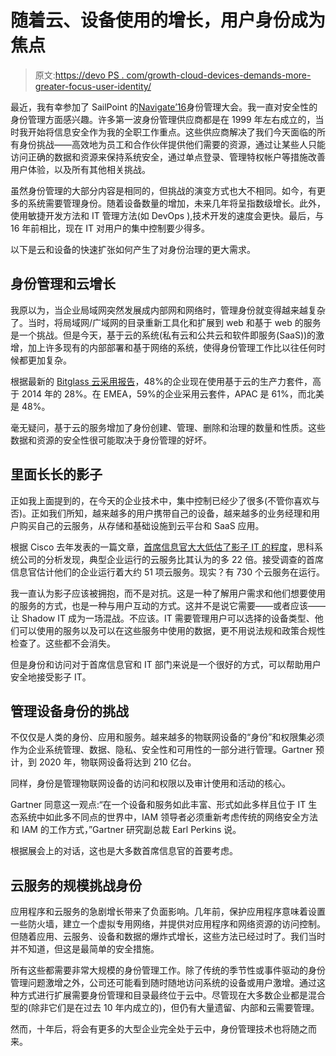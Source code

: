 # 随着云、设备使用的增长，用户身份成为焦点

> 原文:[https://devo PS . com/growth-cloud-devices-demands-more-greater-focus-user-identity/](https://devops.com/growth-cloud-devices-demands-much-greater-focus-user-identity/)

最近，我有幸参加了 SailPoint 的[Navigate’16](https://navigate.sailpoint.com/)身份管理大会。我一直对安全性的身份管理方面感兴趣。许多第一波身份管理供应商都是在 1999 年左右成立的，当时我开始将信息安全作为我的全职工作重点。这些供应商解决了我们今天面临的所有身份挑战——高效地为员工和合作伙伴提供他们需要的资源，通过让某些人只能访问正确的数据和资源来保持系统安全，通过单点登录、管理特权帐户等措施改善用户体验，以及所有其他相关挑战。

虽然身份管理的大部分内容是相同的，但挑战的演变方式也大不相同。如今，有更多的系统需要管理身份。随着设备数量的增加，未来几年将呈指数级增长。此外，使用敏捷开发方法和 IT 管理方法(如 DevOps ),技术开发的速度会更快。最后，与 16 年前相比，现在 IT 对用户的集中控制要少得多。

以下是云和设备的快速扩张如何产生了对身份治理的更大需求。

## 身份管理和云增长

我原以为，当企业局域网突然发展成内部网和网络时，管理身份就变得越来越复杂了。当时，将局域网/广域网的目录重新工具化和扩展到 web 和基于 web 的服务是一个挑战。但是今天，基于云的系统(私有云和公共云和软件即服务(SaaS))的激增，加上许多现有的内部部署和基于网络的系统，使得身份管理工作比以往任何时候都更加复杂。

根据最新的 [Bitglass 云采用报告](https://pages.bitglass.com/five_essentials_cloud_adoption.html)，48%的企业现在使用基于云的生产力套件，高于 2014 年的 28%。在 EMEA，59%的企业采用云套件，APAC 是 61%，而北美是 48%。

毫无疑问，基于云的服务增加了身份创建、管理、删除和治理的数量和性质。这些数据和资源的安全性很可能取决于身份管理的好坏。

## 里面长长的影子

正如我上面提到的，在今天的企业技术中，集中控制已经少了很多(不管你喜欢与否)。正如我们所知，越来越多的用户携带自己的设备，越来越多的业务经理和用户购买自己的云服务，从存储和基础设施到云平台和 SaaS 应用。

根据 Cisco 去年发表的一篇文章，[首席信息官大大低估了影子 IT 的程度](http://www.cio.com/article/2968281/cio-role/cios-vastly-underestimate-extent-of-shadow-it.html)，思科系统公司的分析发现，典型企业运行的云服务比其认为的多 22 倍。接受调查的首席信息官估计他们的企业运行着大约 51 项云服务。现实？有 730 个云服务在运行。

我一直认为影子应该被拥抱，而不是对抗。这是一种了解用户需求和他们想要使用的服务的方式，也是一种与用户互动的方式。这并不是说它需要——或者应该——让 Shadow IT 成为一场混战。不应该。IT 需要管理用户可以选择的设备类型、他们可以使用的服务以及可以在这些服务中使用的数据，更不用说法规和政策合规性检查了。这些都不会消失。

但是身份和访问对于首席信息官和 IT 部门来说是一个很好的方式，可以帮助用户安全地接受影子 IT。

## 管理设备身份的挑战

不仅仅是人类的身份、应用和服务。越来越多的物联网设备的“身份”和权限集必须作为企业系统管理、数据、隐私、安全性和可用性的一部分进行管理。Gartner 预计，到 2020 年，物联网设备将达到 210 亿台。

同样，身份是管理物联网设备的访问和权限以及审计使用和活动的核心。

Gartner 同意这一观点:“在一个设备和服务如此丰富、形式如此多样且位于 IT 生态系统中如此多不同点的世界中，IAM 领导者必须重新考虑传统的网络安全方法和 IAM 的工作方式，”Gartner 研究副总裁 Earl Perkins 说。

根据展会上的对话，这也是大多数首席信息官的首要考虑。

## 云服务的规模挑战身份

应用程序和云服务的急剧增长带来了负面影响。几年前，保护应用程序意味着设置一些防火墙，建立一个虚拟专用网络，并提供对应用程序和网络资源的访问控制。但随着应用、云服务、设备和数据的爆炸式增长，这些方法已经过时了。我们当时并不知道，但这是最简单的安全措施。

所有这些都需要非常大规模的身份管理工作。除了传统的季节性或事件驱动的身份管理问题激增之外，公司还可能看到随时随地访问系统的设备或用户激增。通过这种方式进行扩展需要身份管理和目录最终位于云中。尽管现在大多数企业都是混合型的(除非它们是在过去 10 年内成立的)，但仍有大量遗留、内部和云需要管理。

然而，十年后，将会有更多的大型企业完全处于云中，身份管理技术也将随之而来。